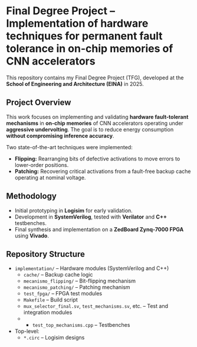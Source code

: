 # Final Degree Project – Implementation of hardware techniques for permanent fault tolerance in on-chip memories of CNN accelerators

This repository contains my Final Degree Project (TFG), developed at the **School of Engineering and Architecture (EINA)** in 2025. 

## Project Overview

This work focuses on implementing and validating **hardware fault-tolerant mechanisms** in **on-chip memories** of CNN accelerators operating under **aggressive undervolting**. The goal is to reduce energy consumption **without compromising inference accuracy**.

Two state-of-the-art techniques were implemented:
- **Flipping:** Rearranging bits of defective activations to move errors to lower-order positions.
- **Patching:** Recovering critical activations from a fault-free backup cache operating at nominal voltage.

## Methodology

- Initial prototyping in **Logisim** for early validation.
- Development in **SystemVerilog**, tested with **Verilator** and **C++** testbenches.
- Final synthesis and implementation on a **ZedBoard Zynq-7000 FPGA** using **Vivado**.

## Repository Structure

- `implementation/` – Hardware modules (SystemVerilog and C++)
  - `cache/` – Backup cache logic
  - `mecanismo_flipping/` – Bit-flipping mechanism
  - `mecanismo_patching/` – Patching mechanism
  - `test_fpga/` – FPGA test modules
  - `Makefile` – Build script
  - `mux_selector_final.sv`, `test_mechanisms.sv`, etc. – Test and integration modules
  - - `test_top_mechanisms.cpp` – Testbenches
- Top-level:
  - `*.circ` – Logisim designs
